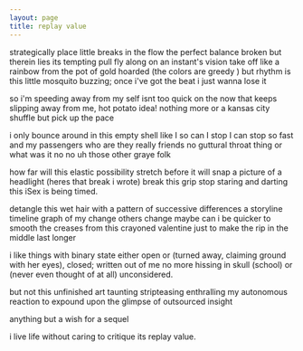 ```yaml
---
layout: page
title: replay value
---
```


strategically place little breaks
in the flow the perfect balance broken
but therein lies its tempting pull
fly along on an instant's vision
take off like a rainbow from the
pot of gold hoarded (the
colors are greedy
) but rhythm is this little
mosquito buzzing; once i've got the
beat i just wanna lose it

so i'm speeding away from my
self isnt too quick on the
now that keeps slipping
away from me, hot potato idea!
nothing more or a kansas city
shuffle but pick up the pace

i only bounce around
in this empty shell like
I so can I stop
I can stop so fast
and my passengers who
are they really friends no
guttural throat thing or what was it
no no uh those other graye folk

how far will this elastic
possibility stretch before it will
snap a picture of a headlight
(heres that break i wrote)
break this grip stop
staring and darting this
iSex is being timed.

detangle this wet hair with
a pattern of successive differences a
storyline timeline graph of my change
others change maybe can i be
quicker to smooth the creases from this
crayoned valentine
just to make the rip in the middle
last longer

i like things with binary state either open or
(turned away, claiming ground with her eyes),
closed; written out of me no more hissing in skull (school) or
(never even thought of at all)
unconsidered.

but not this unfinished art taunting
stripteasing enthralling my autonomous reaction
to expound upon the glimpse
of outsourced insight

anything but a wish for
a sequel

i live life without caring to critique its
replay value.

